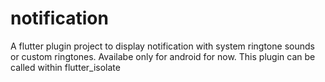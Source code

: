 # notification
 A flutter plugin project to display notification with system ringtone sounds or custom ringtones. Availabe only for android for now. This plugin can be called within flutter_isolate
